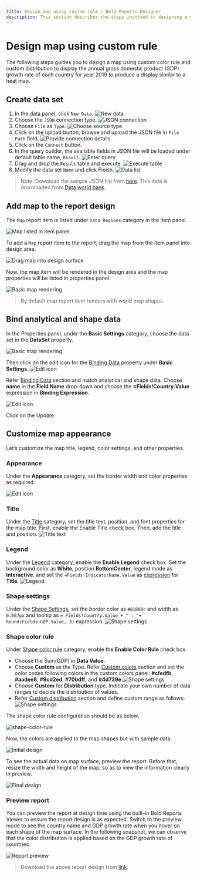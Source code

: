 ```yaml
---
title: Design map using custom rule | Bold Reports Designer
description: This section describes the steps involved in designing a map using custom color rule and custom distribution type.
---
```


# Design map using custom rule

The following steps guides you to design a map using custom color rule and custom distribution to display the annual gross domestic product (GDP) growth rate of each country for year 2019 to produce a display similar to a heat map.

## Create data set

1. In the data panel, click `New Data`.
![New data](/static/assets/on-premise/images/report-designer/report-items/map/color-rule-use-case/new-data.png)
2. Choose the `JSON` connection type.
![JSON connection](/static/assets/on-premise/images/report-designer/report-items/map/color-rule-use-case/sql-connection.png)
3. Choose `File` as `Type`.
![Choose source type](/static/assets/on-premise/images/report-designer/report-items/map/color-rule-use-case/type.png)
4. Click on the upload button, browse and upload the JSON file in `File Path` field.
![Provide connection details](/static/assets/on-premise/images/report-designer/report-items/map/color-rule-use-case/connection-details.png)
5. Click on the `Connect` button.
6. In the query builder, the available fields in JSON file will be loaded under default table name, `Result`.
![Enter query](/static/assets/on-premise/images/report-designer/report-items/map/color-rule-use-case/query-designer.png)
7. Drag and drop the `Result` table and execute.
![Execute table](/static/assets/on-premise/images/report-designer/report-items/map/color-rule-use-case/execute-query.png)
8. Modify the data set `Name` and click Finish.
![Data list](/static/assets/on-premise/images/report-designer/report-items/map/color-rule-use-case/data-list.png)

>Note: Download the sample JSON file from [here](https://www.syncfusion.com/downloads/support/directtrac/general/ze/World-GDP-Growth-JSON-185214165). This data is downloaded from [Data world bank](https://data.worldbank.org/indicator/NY.GDP.MKTP.KD.ZG).

## Add map to the report design

The `Map` report item is listed under `Data Regions` category in the item panel.

![Map listed in item panel](/static/assets/on-premise/images/report-designer/report-items/map/color-rule-use-case/map-listed-in-item-panel.png)

To add a `Map` report item to the report, drag the map from the item panel into design area.

![Drag map into design surface](/static/assets/on-premise/images/report-designer/report-items/map/color-rule-use-case/drag-map-item.png)

Now, the map item will be rendered in the design area and the map properties will be listed in properties panel.

![Basic map rendering](/static/assets/on-premise/images/report-designer/report-items/map/color-rule-use-case/initial-map-rendering.png)

> By default map report item renders with world map shapes.

## Bind analytical and shape data

In the Properties panel, under the **Basic Settings** category, choose the data set in the **DataSet** property.

![Basic map rendering](/static/assets/on-premise/images/report-designer/report-items/map/color-rule-use-case/assign-data.png)

Then click on the edit icon for the [Binding Data](./../../../../report-items/map/binding-data/) property under **Basic Settings**.
![Edit icon](/static/assets/on-premise/images/report-designer/report-items/map/color-rule-use-case/binding-data-edit-icon.png)

Refer [Binding Data](./../../../../report-items/map/binding-data/) section and match analytical and shape data. Choose **name** in the **Field Name** drop-down and choose the **=Fields!Country.Value** expression in **Binding Expression**.

![Edit icon](/static/assets/on-premise/images/report-designer/report-items/map/color-rule-use-case/match-field.png)

Click on the Update.

## Customize map appearance

Let’s customize the map title, legend, color settings, and other properties.

### Appearance

Under the **Appearance** category, set the border width and color properties as required.

![Edit icon](/static/assets/on-premise/images/report-designer/report-items/map/color-rule-use-case/border.png)

### Title

Under the [Title](./../../properties/#title) category, set the title text, position, and font properties for the map title. First, enable the Enable Title check box. Then, add the title and position.
![Title text](/static/assets/on-premise/images/report-designer/report-items/map/color-rule-use-case/title.png)

### Legend

Under the [Legend](./../../properties/#legend) category, enable the **Enable Legend** check box. Set the background color as **White**, position **BottomCenter**, legend mode as **Interactive**, and set the `=Fields!IndicatorName.Value` as [expression](./../../../../compose-report/expressions/) for **Title**.
![Legend](/static/assets/on-premise/images/report-designer/report-items/map/color-rule-use-case/legend.png)

### Shape settings

Under the [Shape Settings](./../../shape-settings/), set the border color as `#81808c` and width as `0.667px` and tooltip as `= Fields!Country.Value + " : "+ Round(Fields!GDP.Value, 3)` expression.
![Shape settings](/static/assets/on-premise/images/report-designer/report-items/map/color-rule-use-case/shape-settings.png)

### Shape color rule

Under [Shape color rule](./../../../../report-items/map/shape-color-rule/) category, enable the **Enable Color Rule** check box.
* Choose the Sum(GDP) in **Data Value**.
* Choose **Custom** as the Type. Refer [Custom colors](./../../../../report-items/map/custom-color-shape-rule/) section and set the color codes following colors in the custom colors panel: **#cfedfb**, **#aadee8**, **#9cd2ed**, **#70bdff**, and **#4d739e**.![Shape settings](/static/assets/on-premise/images/report-designer/report-items/map/color-rule-use-case/custom-colors.png)
* Choose **Custom** for **Distribution** type. Indicate your own number of data ranges to decide the distribution of values.
* Refer [Custom distribution](./../../../../report-items/map/custom-color-shape-rule/) section and define custom range as follows:![Shape settings](/static/assets/on-premise/images/report-designer/report-items/map/color-rule-use-case/custom-distribution.png)

The shape color rule configuration should be as below,

![shape-color-rule](/static/assets/on-premise/images/report-designer/report-items/map/color-rule-use-case/shape-color-rule.png)

Now, the colors are applied to the map shapes but with sample data.

![Initial design](/static/assets/on-premise/images/report-designer/report-items/map/color-rule-use-case/initial-design.png)

To see the actual data on map surface, preview the report. Before that, resize the width and height of the map, so as to view the information clearly in preview.

![Final design](/static/assets/on-premise/images/report-designer/report-items/map/color-rule-use-case/final-design.png)

### Preview report

You can preview the report at design time using the built-in Bold Reports Viewer to ensure the report design is as expected. Switch to the preview mode to see the country name and GDP growth rate when you hover on each shape of the map surface. In the following snapshot, we can observe that the color distribution is applied based on the GDP growth rate of countries.

![Report preview](/static/assets/on-premise/images/report-designer/report-items/map/color-rule-use-case/preview.png)

> Download the above report design from [link](https://github.com/boldreports/resources/tree/master/docs/report-designer/map/design-map-using-custom-rule.rdl).